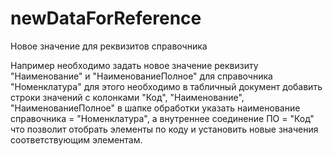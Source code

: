 # newDataForReference
Новое значение для реквизитов справочника

Например необходимо задать новое значение реквизиту "Наименование" и "НаименованиеПолное" для справочника "Номенклатура"
для этого необходимо в табличный документ добавить строки значений с колонками "Код", "Наименование", "НаименованиеПолное"
в шапке обработки указать наименование справочника = "Номенклатура", а внутреннее соединение ПО = "Код" что позволит
отобрать элементы по коду и установить новые значения соответствующим элементам.
